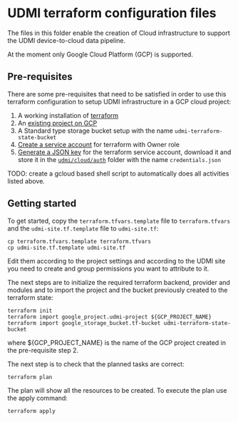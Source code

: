 # UDMI terraform configuration files

The files in this folder enable the creation of Cloud infrastructure to support the UDMI device-to-cloud data pipeline.

At the moment only Google Cloud Platform (GCP) is supported.

## Pre-requisites

There are some pre-requisites that need to be satisfied in order to use this terraform configuration to setup UDMI infrastructure in a GCP cloud project:

1. A working installation of [terraform](https://learn.hashicorp.com/tutorials/terraform/install-cli?in=terraform/gcp-get-started)
2. An [existing project on GCP](https://cloud.google.com/resource-manager/docs/creating-managing-projects)
3. A Standard type storage bucket setup with the name `udmi-terraform-state-bucket`
4. [Create a service account](https://cloud.google.com/iam/docs/creating-managing-service-accounts) for terraform with Owner role
5. [Generate a JSON key](https://cloud.google.com/iam/docs/creating-managing-service-account-keys) for the terraform service account, download it and store it in the [`udmi/cloud/auth`](./auth) folder with the name `credentials.json`

TODO: create a gcloud based shell script to automatically does all activities listed above.

## Getting started

To get started, copy the `terraform.tfvars.template` file to `terraform.tfvars`
and the `udmi-site.tf.template` file to `udmi-site.tf`:

```
cp terraform.tfvars.template terraform.tfvars
cp udmi-site.tf.template udmi-site.tf
```

Edit them according to the project settings and according to the UDMI site you need to create and group permissions you want to attribute to it.

The next steps are to initialize the required terraform backend, provider and modules and 
to import the project and the bucket previously created to the terraform state:

```
terraform init
terraform import google_project.udmi-project ${GCP_PROJECT_NAME}
terraform import google_storage_bucket.tf-bucket udmi-terraform-state-bucket
```

where ${GCP_PROJECT_NAME} is the name of the GCP project created in the pre-requisite step 2.

The next step is to check that the planned tasks are correct:

```
terraform plan
```

The plan will show all the resources to be created. To execute the plan use the apply command:

```
terraform apply
```

